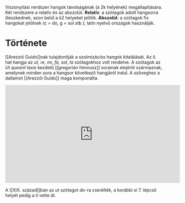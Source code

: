 Viszonyítási rendszer hangok távolságának (a 2k helyének) megállapítására. Két rendszere a relatív és az abszolút.
**Relatív**: a szótagok adott hangsorra illeszkednek, azon belül a k2 helyeket jelölik.
**Abszolút**: a szótagok fix hangokat jelölnek (c = do, g = sol stb.); latin nyelvű országok használják.
# Története
[[Arezzói Guido]]nak tulajdonítják a szolmizációs hangok kitalálását. Az ő hat hangja az *ut, re, mi, fa, sol, la* szótagokhoz volt rendelve.
A szótagok az *Ut queant laxis* kezdetű [[gregorián himnusz]] sorainak elejéről származnak, amelynek minden sora a hangsor következő hangjáról indul. A szöveghez a dallamot [[Arezzói Guido]] maga komponálta.
<iframe width="560" height="315" src="https://www.youtube-nocookie.com/embed/wIc4DLj19F8?si=K27u3Sm6gb2LBBTe" title="YouTube video player" frameborder="0" allow="accelerometer; autoplay; clipboard-write; encrypted-media; gyroscope; picture-in-picture; web-share" allowfullscreen></iframe>

A [[XIX. század]]ban az *ut* szótagot *do*-ra cserélték, a korábbi *si* 7. lépcső helyét pedig a *ti* vette át.